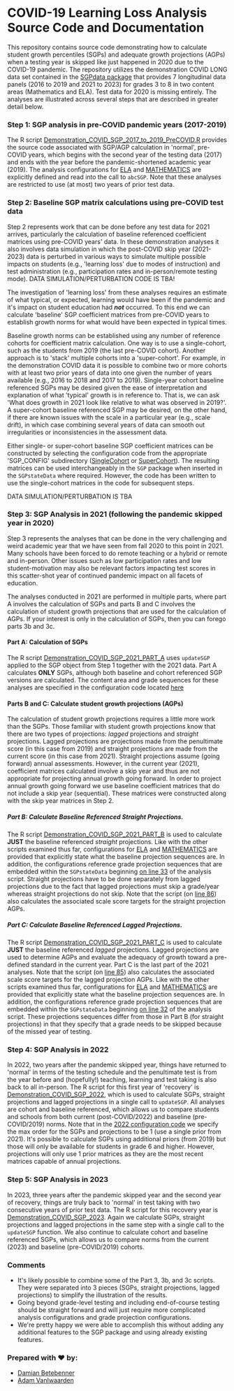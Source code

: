 COVID-19 Learning Loss Analysis Source Code and Documentation
======

This repository contains source code demonstrating how to calculate student growth
percentiles (SGPs) and adequate growth projections (AGPs) when a testing year is
skipped like just happened in 2020 due to the COVID-19 pandemic. The repository
utilizes the demonstration COVID LONG data set contained in the
[SGPdata package](https://github.com/CenterForAssessment/SGPdata) that provides
7 longitudinal data panels (2016 to 2019 and 2021 to 2023) for grades 3 to 8 in
two content areas (Mathematics and ELA). Test data for 2020 is missing entirely.
The analyses are illustrated across several steps that are described in greater
detail below.


### Step 1: SGP analysis in pre-COVID pandemic years (2017-2019)

The R script [Demonstration_COVID_SGP_2017_to_2019_PreCOVID.R](https://github.com/CenterForAssessment/SGP_Research/blob/master/Demonstration/Learning_Loss_Analysis_Analysis/Step_1_Pre_COVID/Demonstration_COVID_SGP_2017_to_2019_PreCOVID.R)
provides the source code associated with SGP/AGP calculation in 'normal', pre-COVID
years, which begins with the second year of the testing data (2017) and ends with
the year before the pandemic-shortened academic year (2019). The analysis configurations
for [ELA](https://github.com/CenterForAssessment/SGP_Research/blob/master/Demonstration/Learning_Loss_Analysis/SGP_CONFIG/STEP_1/ELA.R)
and [MATHEMATICS](https://github.com/CenterForAssessment/SGP_Research/blob/master/Demonstration/Learning_Loss_Analysis/SGP_CONFIG/STEP_1/MATHEMATICS.R)
are explicitly defined and read into the call to `abcSGP`.  Note that these analyses
are restricted to use (at most) two years of prior test data.


### Step 2: Baseline SGP matrix calculations using pre-COVID test data

Step 2 represents work that can be done before any test data for 2021 arrives,
particularly the calculation of baseline referenced coefficient matrices using
pre-COVID years' data.  In these demonstration analyses it also involves data
simulation in which the post-COVID skip year (2021-2023) data is perturbed in
various ways to simulate multiple possible impacts on students (e.g., 'learning
loss' due to modes of instruction) and test administration (e.g., participation
rates and in-person/remote testing mode). DATA SIMULATION/PERTURBATION CODE IS TBA!

The investigation of 'learning loss' from these analyses requires an estimate of
what typical, or expected, learning would have been if the pandemic and it's impact
on student education had ***not*** occurred. To this end we can calculate 'baseline'
SGP coefficient matrices from pre-COVID years to establish growth norms for what
would have been expected in typical times.

Baseline growth norms can be established using any number of reference cohorts for
coefficient matrix calculation. One way is to use a single-cohort, such as the
students from 2019 (the last pre-COVID cohort). Another approach is to 'stack'
multiple cohorts into a 'super-cohort'. For example, in the demonstration COVID
data it is possible to combine two or more cohorts with at least two prior years
of data into one given the number of years available (e.g., 2016 to 2018 and 2017
to 2019). Single-year cohort baseline referenced SGPs may be desired given the
ease of interpretation and explanation of what 'typical' growth is in reference
to. That is, we can ask 'What does growth in 2021 look like relative to what was
observed in 2019?'. A super-cohort baseline referenced SGP may be desired, on the
other hand, if there are known issues with the scale in a particular year
(e.g., scale drift), in which case combining several years of data can smooth out
irregularities or inconsistencies in the assessment data.

Either single- or super-cohort baseline SGP coefficient matrices can be constructed
by selecting the configuration code from the appropriate 'SGP_CONFIG' subdirectory
([SingleCohort](https://github.com/CenterForAssessment/SGP_Research/blob/master/Demonstration/Learning_Loss_Analysis/SGP_CONFIG/STEP_2_BASELINE/SingleCohort/)
or [SuperCohort](https://github.com/CenterForAssessment/SGP_Research/blob/master/Demonstration/Learning_Loss_Analysis/SGP_CONFIG/STEP_2_BASELINE/SuperCohort/)).
The resulting matrices can be used interchangeably in the `SGP` package when
inserted in the `SGPstateData` where required. However, the code has been written
to use the single-cohort matrices in the code for subsequent steps.

DATA SIMULATION/PERTURBATION IS TBA


### Step 3: SGP Analysis in 2021 (following the pandemic skipped year in 2020)

Step 3 represents the analyses that can be done in the very challenging and weird
academic year that we have seen from fall 2020 to this point in 2021. Many schools
have been forced to do remote teaching or a hybrid or remote and in-person.
Other issues such as low participation rates and low student-motivation may also
be relevant factors impacting test scores in this scatter-shot year of continued
pandemic impact on all facets of education.

The analyses conducted in 2021 are performed in multiple parts, where part A
involves the calculation of SGPs and parts B and C involves the calculation of
student growth projections that are used for the calculation of AGPs. If your
interest is only in the calculation of SGPs, then you can forego parts 3b and 3c.


#### Part A: Calculation of SGPs

The R script [Demonstration_COVID_SGP_2021_PART_A](https://github.com/CenterForAssessment/SGP_Research/blob/master/Demonstration/Learning_Loss_Analysis/Step_3_Skip_Year_Analyses/Demonstration_COVID_SGP_2021_PART_A.R)
uses `updateSGP` applied to the SGP object from Step 1 together with the 2021 data.
Part A calculates **ONLY** SGPs, although both baseline and cohort referenced SGP
versions are calculated. The content area and grade sequences for these analyses
are specified in the configuration code located [here](https://github.com/CenterForAssessment/SGP_Research/blob/master/Demonstration/Learning_Loss_Analysis/SGP_CONFIG/STEP_3/)

#### Parts B and C: Calculate student growth projections (AGPs)

The calculation of student growth projections requires a little more work than
the SGPs. Those familiar with student growth projections know that there are two
types of projections: _lagged_ projections and _straight_ projections. Lagged
projections are projections made from the penultimate score (in this case from
2019) and straight projections are made from the current score (in this case from
2021). Straight projections assume (going forward) annual assessments. However,
in the current year (2021), coefficient matrices calculated involve a skip year
and thus are not appropriate for projecting annual growth going forward. In order
to project annual growth going forward we use baseline coefficient matrices that
do not include a skip year (sequential). These matrices were constructed along
with the skip year matrices in Step 2.


##### Part B: Calculate Baseline Referenced Straight Projections.

The R script [Demonstration_COVID_SGP_2021_PART_B](https://github.com/CenterForAssessment/SGP_Research/blob/master/Demonstration/Learning_Loss_Analysis/Step_3_Skip_Year_Analyses/Demonstration_COVID_SGP_2021_PART_B.R)
is used to calculate **JUST** the baseline referenced _straight_ projections.
Like with the other scripts examined thus far, configurations for
[ELA](https://github.com/CenterForAssessment/SGP_Research/blob/master/Demonstration/Learning_Loss_Analysis/SGP_CONFIG/STEP_3b/ELA.R)
and [MATHEMATICS](https://github.com/CenterForAssessment/SGP_Research/blob/master/Demonstration/Learning_Loss_Analysis/SGP_CONFIG/STEP_3b/MATHEMATICS.R)
are provided that explicitly state what the baseline projection sequences are.
In addition, the configurations reference grade projection sequences that are
embedded within the `SGPstateData` beginning [on line 33](https://github.com/CenterForAssessment/SGP_Research/blob/master/Demonstration/Learning_Loss_Analysis/Step_3_Skip_Year_Analyses/Demonstration_COVID_SGP_2021_PART_B.R#L33)
of the analysis script. Straight projections have to be done separately from
lagged projections due to the fact that lagged projections must skip a grade/year
whereas straight projections do not skip. Note that the script (on
[line 86](https://github.com/CenterForAssessment/SGP_Research/blob/master/Demonstration/Learning_Loss_Analysis/Step_3_Skip_Year_Analyses/Demonstration_COVID_SGP_2021_PART_B.R#L86))
also calculates the associated scale score targets for the straight projection AGPs.

##### Part C: Calculate Baseline Referenced Lagged Projections.

The R script [Demonstration_COVID_SGP_2021_PART_C](https://github.com/CenterForAssessment/SGP_Research/blob/master/Demonstration/Learning_Loss_Analysis/Step_3_Skip_Year_Analyses/Demonstration_COVID_SGP_2021_PART_C.R)
is used to calculate **JUST** the baseline referenced _lagged_ projections. Lagged
projections are used to determine AGPs and evaluate the adequacy of growth toward
a pre-defined standard in the current year. Part C is the last part of the 2021
analyses. Note that the script (on [line 85](https://github.com/CenterForAssessment/SGP_Research/blob/master/Demonstration/Learning_Loss_Analysis/Step_3_Skip_Year_Analyses/Demonstration_COVID_SGP_2021_PART_C.R#L85))
also calculates the associated scale score targets for the lagged projection AGPs.
Like with the other scripts examined thus far, configurations for
[ELA](https://github.com/CenterForAssessment/SGP_Research/blob/master/Demonstration/Learning_Loss_Analysis/SGP_CONFIG/STEP_3c/ELA.R)
and [MATHEMATICS](https://github.com/CenterForAssessment/SGP_Research/blob/master/Demonstration/Learning_Loss_Analysis/SGP_CONFIG/STEP_3c/MATHEMATICS.R)
are provided that explicitly state what the baseline projection sequences are.
In addition, the configurations reference grade projection sequences that are
embedded within the `SGPstateData` beginning [on line 32](https://github.com/CenterForAssessment/SGP_Research/blob/master/Demonstration/Learning_Loss_Analysis/Step_3_Skip_Year_Analyses/Demonstration_COVID_SGP_2021_PART_C.R#L27)
of the analysis script. These projections sequences differ from those in Part B
(for straight projections) in that they specify that a grade needs to be skipped
because of the missed year of testing.


### Step 4: SGP Analysis in 2022

In 2022, two years after the pandemic skipped year, things have returned to 'normal'
in terms of the testing schedule and the penultimate test is from the
year before and (hopefully!) teaching, learning and test taking is also back to
all in-person. The R script for this first year of 'recovery' is
[Demonstration_COVID_SGP_2022](https://github.com/CenterForAssessment/SGP_Research/blob/master/Demonstration/Learning_Loss_Analysis/Step_4_Recovery_Year_1/Demonstration_COVID_SGP_2022.R),
which is used to calculate SGPs, straight projections and lagged projections in
a single call to `updateSGP`. All analyses are cohort and baseline referenced,
which allows us to compare students and schools from both current (post-COVID/2022)
and baseline (pre-COVID/2019) norms. Note that in the [2022 configuration code](https://github.com/CenterForAssessment/SGP_Research/blob/master/Demonstration/Learning_Loss_Analysis/SGP_CONFIG/STEP_4/)
we specify the max order for the SGPs and projections to be 1 (use a single prior
from 2021). It's possible to calculate SGPs using additional priors (from 2019)
but those will only be available for students in grade 6 and higher. However,
projections will only use 1 prior matrices as they are the most recent matrices
capable of annual projections.

### Step 5: SGP Analysis in 2023

In 2023, three years after the pandemic skipped year and the second year of recovery,
things are truly back to 'normal' in test taking with two consecutive years of
prior test data. The R script for this recovery year is
[Demonstration_COVID_SGP_2023](https://github.com/CenterForAssessment/SGP_Research/blob/master/Demonstration/Learning_Loss_Analysis/Step_5_Recovery_Year_2/Demonstration_COVID_SGP_2023.R).
Again we calculate SGPs, straight projections and lagged projections in the same
step with a single call to the `updateSGP` function. We also continue to calculate
cohort and baseline referenced SGPs, which allows us to compare norms from the
current (2023) and baseline (pre-COVID/2019) cohorts.


### Comments

* It's likely possible to combine some of the Part 3, 3b, and 3c scripts. They
were separated into 3 pieces (SGPs, straight projections, lagged projections) to
simplify the illustration of the results.
* Going beyond grade-level testing and including end-of-course testing should be
straight forward and will just require more complicated analysis configurations
and grade projection configurations.
* We're pretty happy we were able to accomplish this without adding any additional
features to the SGP package and using already existing features.


### Prepared with :heart: by:

* [Damian Betebenner](https://github.com/dbetebenner)
* [Adam VanIwaarden](https://github.com/adamvi)
